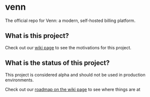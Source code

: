 # venn

The official repo for Venn: a modern, self-hosted billing platform.

## What is this project?

Check out our [wiki page](https://github.com/venn-billing/agent/wiki/Overview) to see the motivations for this project.

## What is the status of this project?

This project is considered alpha and should not be used in production environments.

Check out our [roadmap on the wiki page](https://github.com/venn-billing/agent/wiki/Roadmap) to see where things are at
